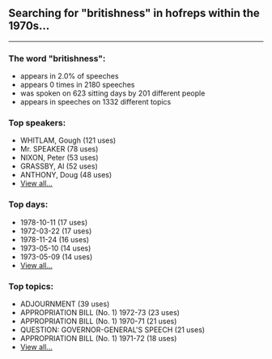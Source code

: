 
## Searching for "britishness" in hofreps within the 1970s...

----

### The word "britishness":

* appears in 2.0% of speeches
* appears 0 times in 2180 speeches
* was spoken on 623 sitting days by 201 different people
* appears in speeches on 1332 different topics

### Top speakers:

* WHITLAM, Gough (121 uses)
* Mr. SPEAKER (78 uses)
* NIXON, Peter (53 uses)
* GRASSBY, Al (52 uses)
* ANTHONY, Doug (48 uses)
* [View all...](speakers.md)


### Top days:

* 1978-10-11 (17 uses)
* 1972-03-22 (17 uses)
* 1978-11-24 (16 uses)
* 1973-05-10 (14 uses)
* 1973-05-09 (14 uses)
* [View all...](days.md)


### Top topics:

* ADJOURNMENT (39 uses)
* APPROPRIATION BILL (No. 1) 1972-73 (23 uses)
* APPROPRIATION BILL (No. 1) 1970-71 (21 uses)
* QUESTION: GOVERNOR-GENERAL'S SPEECH (21 uses)
* APPROPRIATION BILL (No. 1) 1971-72 (18 uses)
* [View all...](topics.md)
